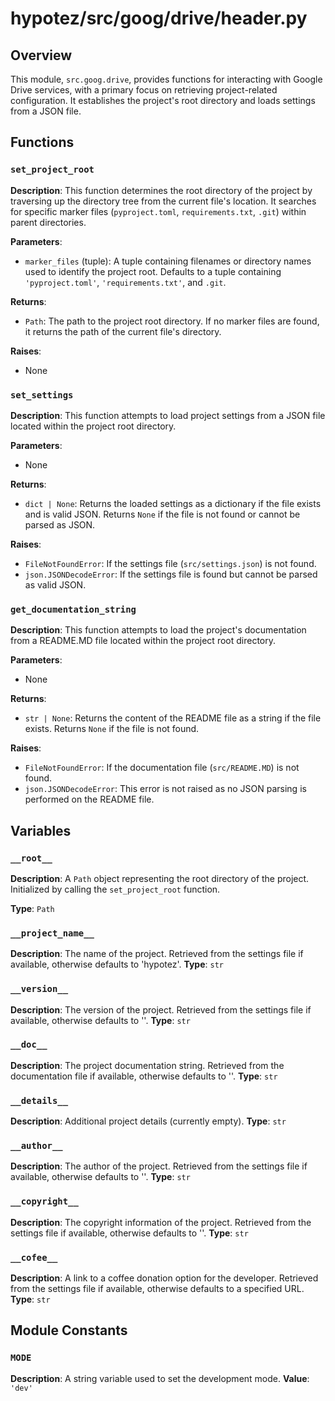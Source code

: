 # hypotez/src/goog/drive/header.py

## Overview

This module, `src.goog.drive`, provides functions for interacting with Google Drive services, with a primary focus on retrieving project-related configuration. It establishes the project's root directory and loads settings from a JSON file.


## Functions

### `set_project_root`

**Description**: This function determines the root directory of the project by traversing up the directory tree from the current file's location. It searches for specific marker files (`pyproject.toml`, `requirements.txt`, `.git`) within parent directories.

**Parameters**:

- `marker_files` (tuple): A tuple containing filenames or directory names used to identify the project root.  Defaults to a tuple containing `'pyproject.toml'`, `'requirements.txt'`, and `.git`.

**Returns**:

- `Path`: The path to the project root directory. If no marker files are found, it returns the path of the current file's directory.


**Raises**:

- None


### `set_settings`

**Description**: This function attempts to load project settings from a JSON file located within the project root directory.

**Parameters**:

- None

**Returns**:

- `dict | None`: Returns the loaded settings as a dictionary if the file exists and is valid JSON. Returns `None` if the file is not found or cannot be parsed as JSON.

**Raises**:

- `FileNotFoundError`: If the settings file (`src/settings.json`) is not found.
- `json.JSONDecodeError`: If the settings file is found but cannot be parsed as valid JSON.



### `get_documentation_string`

**Description**: This function attempts to load the project's documentation from a README.MD file located within the project root directory.

**Parameters**:

- None

**Returns**:

- `str | None`: Returns the content of the README file as a string if the file exists. Returns `None` if the file is not found.

**Raises**:

- `FileNotFoundError`: If the documentation file (`src/README.MD`) is not found.
- `json.JSONDecodeError`:  This error is not raised as no JSON parsing is performed on the README file.



## Variables

### `__root__`

**Description**: A `Path` object representing the root directory of the project. Initialized by calling the `set_project_root` function.

**Type**: `Path`


### `__project_name__`
**Description**: The name of the project. Retrieved from the settings file if available, otherwise defaults to 'hypotez'.
**Type**: `str`

### `__version__`
**Description**: The version of the project. Retrieved from the settings file if available, otherwise defaults to ''.
**Type**: `str`

### `__doc__`
**Description**: The project documentation string. Retrieved from the documentation file if available, otherwise defaults to ''.
**Type**: `str`

### `__details__`
**Description**: Additional project details (currently empty).
**Type**: `str`

### `__author__`
**Description**: The author of the project. Retrieved from the settings file if available, otherwise defaults to ''.
**Type**: `str`

### `__copyright__`
**Description**: The copyright information of the project. Retrieved from the settings file if available, otherwise defaults to ''.
**Type**: `str`

### `__cofee__`
**Description**: A link to a coffee donation option for the developer. Retrieved from the settings file if available, otherwise defaults to a specified URL.
**Type**: `str`


## Module Constants

### `MODE`

**Description**: A string variable used to set the development mode.
**Value**: `'dev'`